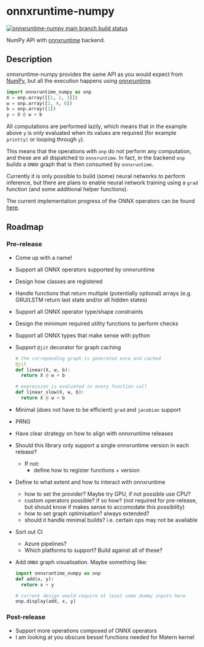 # onnxruntime-numpy

[![onnxruntime-numpy main branch build status](https://dev.azure.com/OnnxruntimeNumpy/onnxruntime_numpy/_apis/build/status/gf712.onnxruntime-numpy?branchName=main)](https://dev.azure.com/OnnxruntimeNumpy/onnxruntime_numpy/_build?definitionId=1)

NumPy API with [onnxruntime](https://github.com/microsoft/onnxruntime/)
backend.

## Description

onnxruntime-numpy provides the same API as you would expect from
[NumPy](https://github.com/numpy/numpy), but all the execution happens
using [onnxruntime](https://github.com/microsoft/onnxruntime/).

```python
import onnxruntime_numpy as onp
X = onp.array([[1, 2, 3]])
w = onp.array([2, 4, 6])
b = onp.array([1])
y = X @ w + b
```

All computations are performed lazily, which means that in the example above `y` is only evaluated when its values are required (for example `print(y)` or looping through `y`). 

This means that the operations with `onp` do not perform any computation, and these are all dispatched to `onnxruntime`. In fact, in the backend `onp` builds a `ONNX` graph that is then consumed by `onnxruntime`.

Currently it is only possible to build (some) neural networks to perform inference, but there are plans to enable neural network training using a `grad` function (and some additional helper functions).

The current implementation progress of the ONNX operators can be found [here](Implementation_Progress.md).


## Roadmap

### Pre-release

-   Come up with a name!
-   Support all ONNX operators supported by onnxruntime

  -   Design how classes are registered
  -   Handle functions that return multiple (potentially optional)
      arrays (e.g. GRU/LSTM return last state and/or all hidden states)

-   Support all ONNX operator type/shape constraints

-   Design the minimum required utility functions to perform checks

-   Support all ONNX types that make sense with python

-   Support `@jit` decorator for graph caching

    ```python
    # the correponding graph is generated once and cached
    @jit
    def linear(X, w, b):
      return X @ w + b

    # expression is evaluated in every function call
    def linear_slow(X, w, b):
      return X @ w + b
    ```

-   Minimal (does not have to be efficient) `grad` and `jacobian` support

-   PRNG
-   Have clear strategy on how to align with onnxruntime releases

  -   Should this library only support a single onnxruntime version in
      each release?
      -   If not:
          -   define how to register functions + version

-   Define to what extent and how to interact with onnxruntime

    -   how to set the provider? Maybe try GPU, if not possible use CPU?
    -   custom operators possible? if so how? (not required for
        pre-release, but should know if makes sense to accomodate this
        possibility)
    -   how to set graph optimisation? always extended?
    -   should it handle minimal builds? i.e. certain ops may not be
        available

-   Sort out CI
    -   Azure pipelines?
    -   Which platforms to support? Build against all of these?

- Add `ONNX` graph visualisation. Maybe something like:
    ```python
    import onnxruntime_numpy as onp
    def add(x, y):
      return x + y    
    
    # current design would require at least some dummy inputs here
    onp.display(add, x, y)
    ```

### Post-release

- Support more operations composed of ONNX operators
- I am looking at you obscure bessel functions needed for Matern
     kernel
